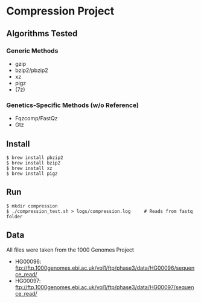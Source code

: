 # Compression Project

## Algorithms Tested
### Generic Methods
* gzip
* bzip2/pbzip2
* xz
* pigz
* (7z)

### Genetics-Specific Methods (w/o Reference)
* Fqzcomp/FastQz
* Gtz

## Install
```
$ brew install pbzip2
$ brew install bzip2
$ brew install xz
$ brew install pigz
```

## Run
```
$ mkdir compression
$ ./compression_test.sh > logs/compression.log     # Reads from fastq folder
```

## Data
All files were taken from the 1000 Genomes Project
* HG00096: ftp://ftp.1000genomes.ebi.ac.uk/vol1/ftp/phase3/data/HG00096/sequence_read/
* HG00097: ftp://ftp.1000genomes.ebi.ac.uk/vol1/ftp/phase3/data/HG00097/sequence_read/




